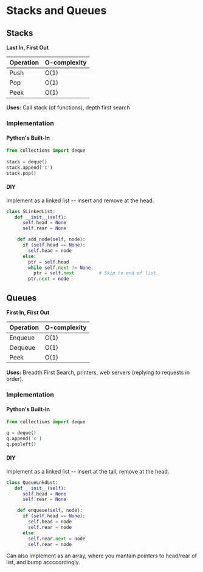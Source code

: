 # Stacks and Queues

## Stacks

**Last In, First Out**

| Operation   | O-complexity |
| ----------- | ------------ |
| Push        | O(1)         |
| Pop         | O(1)         |
| Peek        | O(1)         |

**Uses:** Call stack (of functions), depth first search

### Implementation

#### Python's Built-In

```Python
from collections import deque
 
stack = deque()
stack.append('c')
stack.pop()
```

#### DIY

Implement as a linked list -- insert and remove at the head.

```Python
class SLinkedList:
   def __init__(self):
      self.head = None
      self.rear = None

    def add_node(self, node):
      if (self.head == None):
        self.head = node
      else:
        ptr = self.head
        while self.next != None:
          ptr = self.next         # Skip to end of list.
        ptr.next = node
```

## Queues

**First In, First Out**

| Operation   | O-complexity |
| ----------- | ------------ |
| Enqueue     | O(1)         |
| Dequeue     | O(1)         |
| Peek        | O(1)         |

**Uses:** Breadth First Search, printers, web servers (replying to requests in order).

### Implementation

#### Python's Built-In

```Python
from collections import deque

q = deque()
q.append('c')
q.popleft()
```

#### DIY

Implement as a linked list -- insert at the tail, remove at the head.

```Python
class QueueLnkdLst:
   def __init__(self):
      self.head = None
      self.rear = None

    def enqueue(self, node):
      if (self.head == None):
        self.head = node
        self.rear = node
      else:
        self.rear.next = node
        self.rear = node
```

Can also implement as an array, where you mantain pointers to head/rear of list, and bump accccordingly.